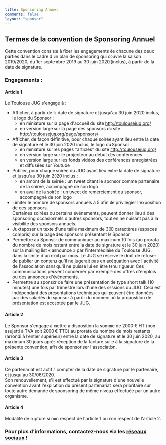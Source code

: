 ```yaml
---
title: Sponsoring Annuel
comments: false
layout: "sponsor"
---
```


## Termes de la convention de Sponsoring Annuel

Cette convention consiste à fixer les engagements de chacune des deux parties
dans le cadre d'un plan de sponsoring qui couvre la saison 2019/2020, du 1er
septembre 2019 au 30 juin 2020 (inclus), à partir de la date de signature.

### Engagements :

#### Article 1

Le Toulouse JUG s'engage à :

* Afficher, à partir de la date de signature et jusqu'au 30 juin 2020 inclus, le logo du Sponsor :
  * en miniature sur la page d'accueil du site http://toulousejug.org/
  * en version large sur la page des sponsors du site http://toulousejug.org/page/sponsors/
* Afficher, de façon définitive, pour chaque soirée ayant lieu entre la date de signature et le 30 juin 2020 inclus, le logo du Sponsor :
  * en miniature sur les pages "articles" du site http://toulousejug.org/
  * en version large sur le projecteur au début des conférences
  * en version large sur les fonds vidéos des conférences enregistrées et diffusées sur Youtube
* Publier, pour chaque soirée du JUG ayant lieu entre la date de signature et jusqu'au 30 juin 2020 inclus :
  * en amont de la soirée : un tweet citant le sponsor comme partenaire de la soirée, accompagné de son logo
  * en aval de la soirée : un tweet de remerciement du sponsor, accompagné de son logo
* Limiter le nombre de sponsors annuels à 5 afin de privilégier l'exposition de ces
  sponsors.  
  Certaines soirées ou certains événements, peuvent donner lieu à des sponsoring
  occasionnels d'autres sponsors, tout en ne nuisant pas à la visibilité des sponsors annuels.
* Juxtaposer un texte d'une taille maximum de 300 caractères (espaces compris) sur la
  page des sponsors présentant le Sponsor
* Permettre au Sponsor de communiquer au maximum 10 fois (au prorata du nombre de mois restant
  entre la date de signature et le 30 juin 2020) sur la mailing list « announce »
  par l'intermédiaire du Toulouse JUG, dans la limite d'un mail par mois. Le JUG se
  réserve le droit de refuser de publier un contenu qu'il ne jugerait pas en adéquation
  avec l'activité de l'association sans qu'il ne puisse lui en être tenu rigueur. Ces
  communications peuvent concerner par exemple des offres d'emplois ou des annonces
  d'événements.
* Permettre au sponsor de faire une présentation de type short talk (10 minutes) une
  fois par trimestre lors d'une des sessions du JUG. Ceci est indépendant des
  présentations techniques qui peuvent être données par des salariés du sponsor à
  partir du moment où la proposition de présentation est acceptée par le JUG.

#### Article 2

Le Sponsor s'engage à mettre à disposition la somme de 2000 € HT (non asujetti à TVA
soit 2000 € TTC) au prorata du nombre de mois restants (arrondi à l’entier supérieur)
entre la date de signature et le 30 juin 2020, au maximum 30 jours après réception
de la facture suite à la signature de la présente convention, afin de sponsoriser
l'association.

#### Article 3

Ce partenariat est actif à compter de la date de signature par le partenaire, et
jusqu'au 30/06/2020.  
Son renouvellement, s'il est effectué par la signature d'une nouvelle convention avant
l'expiration du présent partenariat, sera prioritaire sur toute autre demande de
sponsoring de même niveau effectuée par un autre organisme.

#### Article 4

Modalité de rupture si non respect de l'article 1 ou non respect de l'article 2.

### Pour plus d'informations, contactez-nous via les [réseaux sociaux](https://twitter.com/messages/212167328-4893023609) !